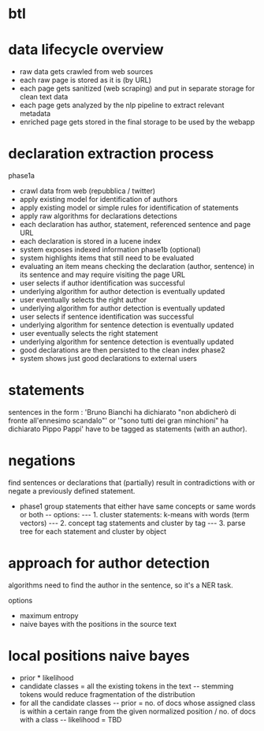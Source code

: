 btl
===

data lifecycle overview
=======================
* raw data gets crawled from web sources
* each raw page is stored as it is (by URL)
* each page gets sanitized (web scraping) and put in separate storage for clean text data
* each page gets analyzed by the nlp pipeline to extract relevant metadata
* enriched page gets stored in the final storage to be used by the webapp

declaration extraction process
==============================
phase1a
- crawl data from web (repubblica / twitter)
- apply existing model for identification of authors
- apply existing model or simple rules for identification of statements
- apply raw algorithms for declarations detections
- each declaration has author, statement, referenced sentence and page URL
- each declaration is stored in a lucene index
- system exposes indexed information
phase1b (optional)
- system highlights items that still need to be evaluated
- evaluating an item means checking the declaration (author, sentence) in its sentence and may require visiting the page URL
- user selects if author identification was successful
- underlying algorithm for author detection is eventually updated
- user eventually selects the right author
- underlying algorithm for author detection is eventually updated
- user selects if sentence identification was successful
- underlying algorithm for sentence detection is eventually updated
- user eventually selects the right statement
- underlying algorithm for sentence detection is eventually updated
- good declarations are then persisted to the clean index
phase2
- system shows just good declarations to external users

statements
==========

sentences in the form : 'Bruno Bianchi ha dichiarato "non abdicherò di fronte all'ennesimo scandalo"'
or '"sono tutti dei gran minchioni" ha dichiarato Pippo Pappi' have to be tagged as
statements (with an author).

negations
=========
find sentences or declarations that (partially) result in contradictions with or negate a previously defined statement.
- phase1 group statements that either have same concepts or same words or both
-- options:
--- 1. cluster statements: k-means with words (term vectors)
--- 2. concept tag statements and cluster by tag
--- 3. parse tree for each statement and cluster by object


approach for author detection
=============================

algorithms need to find the author in the sentence, so it's a NER task.

options
- maximum entropy
- naive bayes with the positions in the source text

local positions naive bayes
===========================
- prior * likelihood
- candidate classes = all the existing tokens in the text
-- stemming tokens would reduce fragmentation of the distribution
- for all the candidate classes
-- prior = no. of docs whose assigned class is within a certain range from the given normalized position / no. of docs with a class
-- likelihood = TBD





